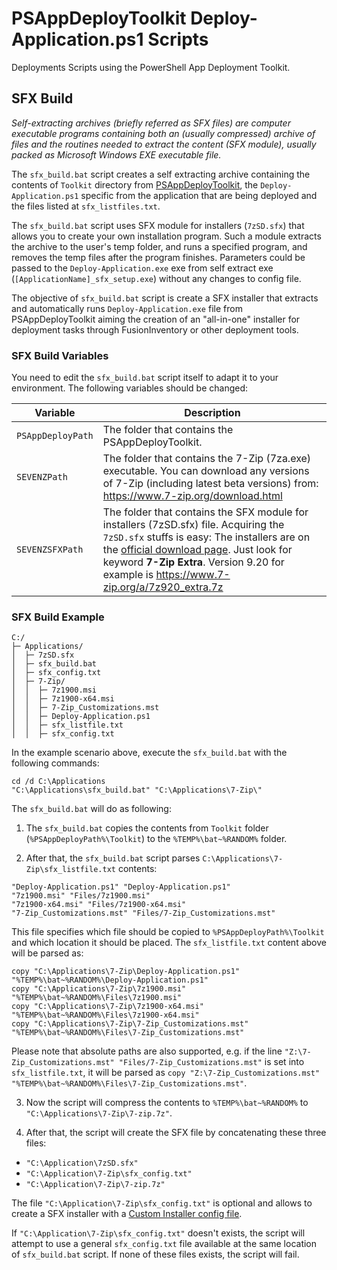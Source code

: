 # PSAppDeployToolkit Deploy-Application.ps1 Scripts

Deployments Scripts using the PowerShell App Deployment Toolkit.

## SFX Build

*Self-extracting archives (briefly referred as SFX files) are computer executable programs containing both an (usually compressed) archive of files and the routines needed to extract the content (SFX module), usually packed as Microsoft Windows EXE executable file.*

The ``sfx_build.bat`` script creates a self extracting archive containing the contents of ``Toolkit`` directory from [PSAppDeployToolkit](https://psappdeploytoolkit.com/), the ``Deploy-Application.ps1`` specific from the application that are being deployed and the files listed at ``sfx_listfiles.txt``.

The ``sfx_build.bat`` script uses SFX module for installers (``7zSD.sfx``) that allows you to create your own installation program. Such a module extracts the archive to the user's temp folder, and runs a specified program, and removes the temp files after the program finishes. Parameters could be passed to the ``Deploy-Application.exe`` exe from self extract exe (``[ApplicationName]_sfx_setup.exe``) without any changes to config file.

The objective of ``sfx_build.bat`` script is create a SFX installer that extracts and automatically runs ``Deploy-Application.exe`` file from PSAppDeployToolkit aiming the creation of an "all-in-one" installer for deployment tasks through FusionInventory or other deployment tools.

### SFX Build Variables

You need to edit the ``sfx_build.bat`` script itself to adapt it to your environment. The following variables should be changed:

Variable            | Description
-----------------   | -----------
``PSAppDeployPath`` | The folder that contains the PSAppDeployToolkit.
``SEVENZPath``      | The folder that contains the 7-Zip (7za.exe) executable. You can download any versions of 7-Zip (including latest beta versions) from: https://www.7-zip.org/download.html
``SEVENZSFXPath``   | The folder that contains the SFX module for installers (7zSD.sfx) file. Acquiring the ``7zSD.sfx`` stuffs is easy: The installers are on the [official download page](https://www.7-zip.org/download.html). Just look for keyword **7-Zip Extra**. Version 9.20 for example is https://www.7-zip.org/a/7z920_extra.7z

### SFX Build Example

```
C:/
├─ Applications/
│  ├─ 7zSD.sfx
│  ├─ sfx_build.bat
│  ├─ sfx_config.txt
│  ├─ 7-Zip/
│  │  ├─ 7z1900.msi
│  │  ├─ 7z1900-x64.msi
│  │  ├─ 7-Zip_Customizations.mst
│  │  ├─ Deploy-Application.ps1
│  │  ├─ sfx_listfile.txt
│  │  ├─ sfx_config.txt
```

In the example scenario above, execute the ``sfx_build.bat`` with the following commands:

```
cd /d C:\Applications
"C:\Applications\sfx_build.bat" "C:\Applications\7-Zip\"
```

The ``sfx_build.bat`` will do as following:

1. The ``sfx_build.bat`` copies the contents from ``Toolkit`` folder (``%PSAppDeployPath%\Toolkit``) to the ``%TEMP%\bat~%RANDOM%`` folder.

2. After that, the ``sfx_build.bat`` script parses ``C:\Applications\7-Zip\sfx_listfile.txt`` contents:

```
"Deploy-Application.ps1" "Deploy-Application.ps1"
"7z1900.msi" "Files/7z1900.msi"
"7z1900-x64.msi" "Files/7z1900-x64.msi"
"7-Zip_Customizations.mst" "Files/7-Zip_Customizations.mst"
```

This file specifies which file should be copied to ``%PSAppDeployPath%\Toolkit`` and which location it should be placed. The ``sfx_listfile.txt`` content above will be parsed as:

```
copy "C:\Applications\7-Zip\Deploy-Application.ps1" "%TEMP%\bat~%RANDOM%\Deploy-Application.ps1"
copy "C:\Applications\7-Zip\7z1900.msi" "%TEMP%\bat~%RANDOM%\Files\7z1900.msi"
copy "C:\Applications\7-Zip\7z1900-x64.msi" "%TEMP%\bat~%RANDOM%\Files\7z1900-x64.msi"
copy "C:\Applications\7-Zip\7-Zip_Customizations.mst" "%TEMP%\bat~%RANDOM%\Files\7-Zip_Customizations.mst"
```

Please note that absolute paths are also supported, e.g. if the line ``"Z:\7-Zip_Customizations.mst" "Files/7-Zip_Customizations.mst"`` is set into ``sfx_listfile.txt``, it will be parsed as ``copy "Z:\7-Zip_Customizations.mst" "%TEMP%\bat~%RANDOM%\Files\7-Zip_Customizations.mst"``.

3. Now the script will compress the contents to ``%TEMP%\bat~%RANDOM%`` to ``"C:\Applications\7-Zip\7-zip.7z"``.

4. After that, the script will create the SFX file by concatenating these three files:

- ``"C:\Application\7zSD.sfx"``
- ``"C:\Application\7-Zip\sfx_config.txt"``
- ``"C:\Application\7-Zip\7-zip.7z"``

The file ``"C:\Application\7-Zip\sfx_config.txt"`` is optional and allows to create a SFX installer with a [Custom Installer config file](https://sevenzip.osdn.jp/chm/cmdline/switches/sfx.htm).

If ``"C:\Application\7-Zip\sfx_config.txt"`` doesn't exists, the script will attempt to use a general ``sfx_config.txt`` file available at the same location of ``sfx_build.bat`` script. If none of these files exists, the script will fail.
